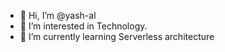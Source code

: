 - 👋 Hi, I’m @yash-al
- 👀 I’m interested in Technology.
- 🌱 I’m currently learning Serverless architecture

<!---
yash-al/yash-al is a ✨ special ✨ repository because its `README.md` (this file) appears on your GitHub profile.
You can click the Preview link to take a look at your changes.
--->
